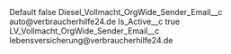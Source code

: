 <?xml version="1.0" encoding="UTF-8"?>
<CustomMetadata xmlns="http://soap.sforce.com/2006/04/metadata" xmlns:xsi="http://www.w3.org/2001/XMLSchema-instance" xmlns:xsd="http://www.w3.org/2001/XMLSchema">
    <label>Default</label>
    <protected>false</protected>
    <values>
        <field>Diesel_Vollmacht_OrgWide_Sender_Email__c</field>
        <value xsi:type="xsd:string">auto@verbraucherhilfe24.de</value>
    </values>
    <values>
        <field>Is_Active__c</field>
        <value xsi:type="xsd:boolean">true</value>
    </values>
    <values>
        <field>LV_Vollmacht_OrgWide_Sender_Email__c</field>
        <value xsi:type="xsd:string">lebensversicherung@verbraucherhilfe24.de</value>
    </values>
</CustomMetadata>
